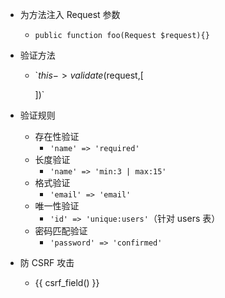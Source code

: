 - 为方法注入 Request 参数
  - `public function foo(Request $request){}`

- 验证方法
  - `$this->validate($request,[

    ])`

- 验证规则
  - 存在性验证
    - `'name' => 'required'`
  - 长度验证
    - `'name' => 'min:3 | max:15'`
  - 格式验证
    - `'email' => 'email'`
  - 唯一性验证
    - `'id' => 'unique:users'`（针对 users 表）
  - 密码匹配验证
    - `'password' => 'confirmed'`

- 防 CSRF 攻击
  - {{ csrf_field() }}
